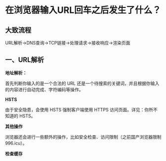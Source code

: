 # 在浏览器输入URL回车之后发生了什么？

## 大致流程
URL解析->DNS查询->TCP链接->处理请求->接收响应->渲染页面

## 一、URL解析
**地址解析：**

首先判断你输入的是一个合法的 URL 还是一个待搜索的关键词，并且根据你输入的内容进行自动完成、字符编码等操作。

**HSTS**

由于安全隐患，会使用 HSTS 强制客户端使用 HTTPS 访问页面。详见：你所不知道的 HSTS。

**其他操作**

浏览器还会进行一些额外的操作，比如安全检查、访问限制（之前国产浏览器限制 996.icu）。

**检查缓存**





